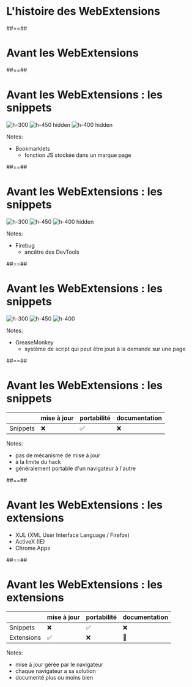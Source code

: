 <!-- .slide: class="transition left" data-background="./assets/images/pexels-miguel-á-padriñán-one.jpeg" style="left: 600px;" -->

# L'histoire des WebExtensions

##==##

# Avant les WebExtensions

##==##

# Avant les WebExtensions : les snippets


<div class="flex-row">

![h-300](../assets/images/ext/lag-radar.png)
![h-450 hidden](../assets/images/ext/firebug.png)
![h-400 hidden](../assets/images/ext/greasemonkey.png)

<div>

Notes:
- Bookmarklets
    - fonction JS stockée dans un marque page

##==##

# Avant les WebExtensions : les snippets


<div class="flex-row">

![h-300](../assets/images/ext/lag-radar.png)
![h-450](../assets/images/ext/firebug.png)
![h-400 hidden](../assets/images/ext/greasemonkey.png)

<div>

Notes:
- Firebug
    - ancêtre des DevTools

##==##

# Avant les WebExtensions : les snippets


<div class="flex-row">

![h-300](../assets/images/ext/lag-radar.png)
![h-450](../assets/images/ext/firebug.png)
![h-400](../assets/images/ext/greasemonkey.png)

<div>

Notes:
- GreaseMonkey
    - système de script qui peut être joué à la demande sur une page

##==##

# Avant les WebExtensions : les snippets

<table>
    <thead>
    <tr>
        <th></th>
        <th>mise à jour</th>
        <th>portabilité</th>
        <th>documentation</th>
    </tr>
    </thead>
    <tbody>
        <tr>
            <td>Snippets</td>
            <td>❌</td>
            <td>✅</td>
            <td>❌</td>
        </tr>
    </tbody>
</table>

Notes:
- pas de mécanisme de mise à jour
- à la limite du hack
- généralement portable d'un navigateur à l'autre

##==##

# Avant les WebExtensions : les extensions

- XUL (XML User Interface Language / Firefox)
- ActiveX (IE)
- Chrome Apps

##==##

# Avant les WebExtensions : les extensions

<table>
    <thead>
    <tr>
        <th></th>
        <th>mise à jour</th>
        <th>portabilité</th>
        <th>documentation</th>
    </tr>
    </thead>
    <tbody>
        <tr>
            <td>Snippets</td>
            <td>❌</td>
            <td>✅</td>
            <td>❌</td>
        </tr>
        <tr>
            <td>Extensions</td>
            <td>✅</td>
            <td>❌</td>
            <td>😬</td>
        </tr>
    </tbody>
</table>

Notes:
- mise à jour gérée par le navigateur
- chaque navigateur a sa solution
- documenté plus ou moins bien
